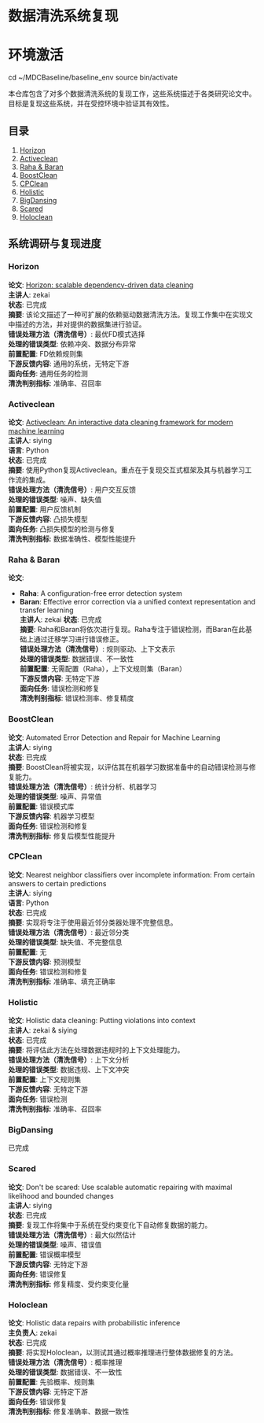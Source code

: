 # 数据清洗系统复现
# 环境激活
cd ~/MDCBaseline/baseline_env
source bin/activate


本仓库包含了对多个数据清洗系统的复现工作，这些系统描述于各类研究论文中。目标是复现这些系统，并在受控环境中验证其有效性。

## 目录
1. [Horizon](#horizon)
2. [Activeclean](#activeclean)
3. [Raha & Baran](#raha--baran)
4. [BoostClean](#boostclean)
5. [CPClean](#cpclean)
6. [Holistic](#holistic)
7. [BigDansing](#bigdansing)
7. [Scared](#scared)
8. [Holoclean](#holoclean)

## 系统调研与复现进度

### Horizon
**论文**: [Horizon: scalable dependency-driven data cleaning](https://www.vldb.org/pvldb/vol14/p25)  
**主讲人**: zekai  
**状态**: 已完成  
**摘要**: 该论文描述了一种可扩展的依赖驱动数据清洗方法。复现工作集中在实现文中描述的方法，并对提供的数据集进行验证。  
**错误处理方法（清洗信号）**: 最优FD模式选择  
**处理的错误类型**: 依赖冲突、数据分布异常  
**前置配置**: FD依赖规则集  
**下游反馈内容**: 通用的系统，无特定下游  
**面向任务**: 通用任务的检测  
**清洗判别指标**: 准确率、召回率

### Activeclean
**论文**: [Activeclean: An interactive data cleaning framework for modern machine learning](https://arxiv.org/pdf/1601.03797.pdf)  
**主讲人**: siying  
**语言**: Python  
**状态**: 已完成  
**摘要**: 使用Python复现Activeclean。重点在于复现交互式框架及其与机器学习工作流的集成。  
**错误处理方法（清洗信号）**: 用户交互反馈  
**处理的错误类型**: 噪声、缺失值  
**前置配置**: 用户反馈机制  
**下游反馈内容**: 凸损失模型  
**面向任务**: 凸损失模型的检测与修复  
**清洗判别指标**: 数据准确性、模型性能提升 

### Raha & Baran
**论文**:
- **Raha**: A configuration-free error detection system  
- **Baran**: Effective error correction via a unified context representation and transfer learning  
**主讲人**: zekai
**状态**: 已完成  
**摘要**: Raha和Baran将依次进行复现。Raha专注于错误检测，而Baran在此基础上通过迁移学习进行错误修正。  
**错误处理方法（清洗信号）**: 规则驱动、上下文表示  
**处理的错误类型**: 数据错误、不一致性  
**前置配置**: 无需配置（Raha），上下文规则集（Baran）  
**下游反馈内容**: 无特定下游  
**面向任务**: 错误检测和修复  
**清洗判别指标**: 错误检测率、修复精度

### BoostClean
**论文**: Automated Error Detection and Repair for Machine Learning  
**主讲人**: siying  
**状态**: 已完成  
**摘要**: BoostClean将被实现，以评估其在机器学习数据准备中的自动错误检测与修复能力。  
**错误处理方法（清洗信号）**: 统计分析、机器学习  
**处理的错误类型**: 噪声、异常值  
**前置配置**: 错误模式库  
**下游反馈内容**: 机器学习模型  
**面向任务**: 错误检测和修复  
**清洗判别指标**: 修复后模型性能提升

### CPClean
**论文**: Nearest neighbor classifiers over incomplete information: From certain answers to certain predictions  
**主讲人**: siying  
**语言**: Python  
**状态**: 已完成  
**摘要**: 实现将专注于使用最近邻分类器处理不完整信息。  
**错误处理方法（清洗信号）**: 最近邻分类  
**处理的错误类型**: 缺失值、不完整信息  
**前置配置**: 无  
**下游反馈内容**: 预测模型  
**面向任务**: 错误检测和修复  
**清洗判别指标**: 准确率、填充正确率

### Holistic
**论文**: Holistic data cleaning: Putting violations into context  
**主讲人**: zekai & siying  
**状态**: 已完成  
**摘要**: 将评估此方法在处理数据违规时的上下文处理能力。  
**错误处理方法（清洗信号）**: 上下文分析  
**处理的错误类型**: 数据违规、上下文冲突  
**前置配置**: 上下文规则集  
**下游反馈内容**: 无特定下游  
**面向任务**: 错误检测  
**清洗判别指标**: 准确率、召回率

### BigDansing
已完成

### Scared
**论文**: Don't be scared: Use scalable automatic repairing with maximal likelihood and bounded changes  
**主讲人**: siying  
**状态**: 已完成  
**摘要**: 复现工作将集中于系统在受约束变化下自动修复数据的能力。  
**错误处理方法（清洗信号）**: 最大似然估计  
**处理的错误类型**: 噪声、错误值  
**前置配置**: 错误概率模型  
**下游反馈内容**: 无特定下游  
**面向任务**: 错误修复  
**清洗判别指标**: 修复精度、受约束变化量

### Holoclean
**论文**: Holistic data repairs with probabilistic inference  
**主负责人**: zekai  
**状态**: 已完成  
**摘要**: 将实现Holoclean，以测试其通过概率推理进行整体数据修复的方法。  
**错误处理方法（清洗信号）**: 概率推理  
**处理的错误类型**: 数据错误、不一致性  
**前置配置**: 先验概率、规则集  
**下游反馈内容**: 无特定下游  
**面向任务**: 错误修复  
**清洗判别指标**: 修复准确率、数据一致性
